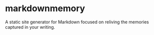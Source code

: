 # markdownmemory
A static site generator for Markdown focused on reliving the memories captured in your writing.
